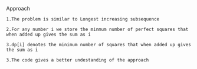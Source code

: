 Approach

    1.The problem is similar to Longest increasing subsequence

    2.For any number i we store the minmum number of perfect squares that when added up gives the sum as i

    3.dp[i] denotes the minimum number of squares that when added up gives the sum as i

    3.The code gives a better undestanding of the approach